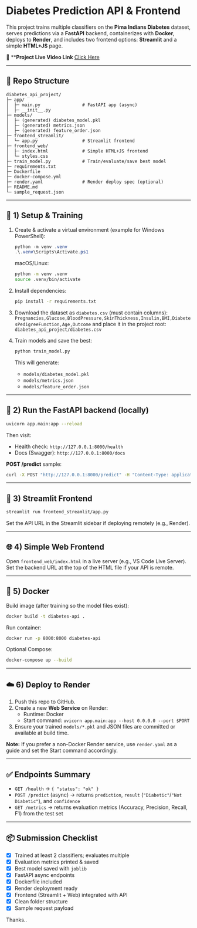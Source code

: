 
# Diabetes Prediction API & Frontend

This project trains multiple classifiers on the **Pima Indians Diabetes** dataset, serves predictions via a **FastAPI** backend, containerizes with **Docker**, deploys to **Render**, and includes two frontend options: **Streamlit** and a simple **HTML+JS** page.

💾 ****Project Live Video Link** [ Click Here ](https://drive.google.com/file/d/16eT5rVdAAf4TbyQxhZYk8xnfDLhBzRs4/view?usp=sharing)

---

## 📁 Repo Structure

```
diabetes_api_project/
├─ app/
│  ├─ main.py                # FastAPI app (async)
│  ├─ __init__.py
├─ models/
│  ├─ (generated) diabetes_model.pkl
│  ├─ (generated) metrics.json
│  ├─ (generated) feature_order.json
├─ frontend_streamlit/
│  └─ app.py                 # Streamlit frontend
├─ frontend_web/
│  ├─ index.html             # Simple HTML+JS frontend
│  └─ styles.css
├─ train_model.py            # Train/evaluate/save best model
├─ requirements.txt
├─ Dockerfile
├─ docker-compose.yml
├─ render.yaml               # Render deploy spec (optional)
├─ README.md
└─ sample_request.json
```

---

## 🔧 1) Setup & Training

1. Create & activate a virtual environment (example for Windows PowerShell):
   ```powershell
   python -m venv .venv
   .\.venv\Scripts\Activate.ps1
   ```
   macOS/Linux:
   ```bash
   python -m venv .venv
   source .venv/bin/activate
   ```

2. Install dependencies:
   ```bash
   pip install -r requirements.txt
   ```

3. Download the dataset as `diabetes.csv` (must contain columns):
   `Pregnancies,Glucose,BloodPressure,SkinThickness,Insulin,BMI,DiabetesPedigreeFunction,Age,Outcome`
   and place it in the project root: `diabetes_api_project/diabetes.csv`

4. Train models and save the best:
   ```bash
   python train_model.py
   ```
   This will generate:
   - `models/diabetes_model.pkl`
   - `models/metrics.json`
   - `models/feature_order.json`

---

## 🚀 2) Run the FastAPI backend (locally)

```bash
uvicorn app.main:app --reload
```
Then visit:
- Health check: `http://127.0.0.1:8000/health`
- Docs (Swagger): `http://127.0.0.1:8000/docs`

**POST /predict** sample:
```bash
curl -X POST "http://127.0.0.1:8000/predict" -H "Content-Type: application/json" -d @sample_request.json
```

---

## 🧪 3) Streamlit Frontend

```bash
streamlit run frontend_streamlit/app.py
```
Set the API URL in the Streamlit sidebar if deploying remotely (e.g., Render).

---

## 🌐 4) Simple Web Frontend

Open `frontend_web/index.html` in a live server (e.g., VS Code Live Server).  
Set the backend URL at the top of the HTML file if your API is remote.

---

## 🐳 5) Docker

Build image (after training so the model files exist):
```bash
docker build -t diabetes-api .
```

Run container:
```bash
docker run -p 8000:8000 diabetes-api
```

Optional Compose:
```bash
docker-compose up --build
```

---

## ☁️ 6) Deploy to Render

1. Push this repo to GitHub.
2. Create a new **Web Service** on Render:
   - Runtime: Docker
   - Start command: `uvicorn app.main:app --host 0.0.0.0 --port $PORT`
3. Ensure your trained `models/*.pkl` and JSON files are committed or available at build time.

**Note:** If you prefer a non-Docker Render service, use `render.yaml` as a guide and set the Start command accordingly.

---

## ✅ Endpoints Summary

- `GET /health` → `{ "status": "ok" }`
- `POST /predict` (async) → returns `prediction`, `result` (`"Diabetic"`/`"Not Diabetic"`), and `confidence`
- `GET /metrics` → returns evaluation metrics (Accuracy, Precision, Recall, F1) from the test set

---

## 📦 Submission Checklist

- [x] Trained at least 2 classifiers; evaluates multiple
- [x] Evaluation metrics printed & saved
- [x] Best model saved with `joblib`
- [x] FastAPI async endpoints
- [x] Dockerfile included
- [x] Render deployment ready
- [x] Frontend (Streamlit + Web) integrated with API
- [x] Clean folder structure
- [x] Sample request payload

Thanks..
